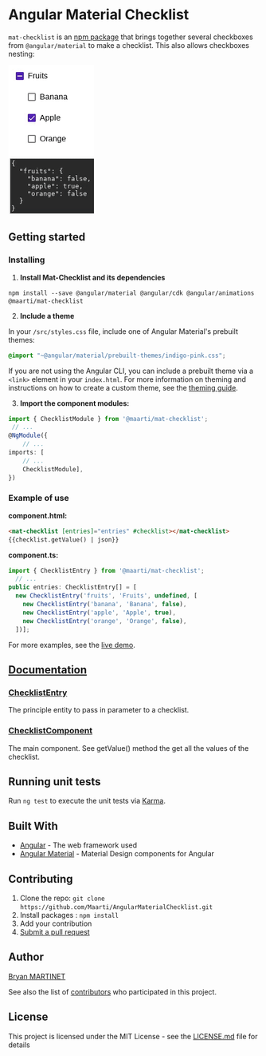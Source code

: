 # Angular Material Checklist

`mat-checklist` is an [npm package](https://www.npmjs.com/package/@maarti/mat-checklist) that brings together several checkboxes from `@angular/material` to make a checklist. This also allows checkboxes nesting:

![Mat Checklist Demo](https://raw.githubusercontent.com/Maarti/AngularMaterialChecklist/master/docs/mat-checklist-demo.gif)

## Getting started

### Installing

1. **Install Mat-Checklist and its dependencies**

  ```
  npm install --save @angular/material @angular/cdk @angular/animations @maarti/mat-checklist
  ```
2. **Include a theme**

  In your `/src/styles.css` file, include one of Angular Material's prebuilt themes:
  ```css
  @import "~@angular/material/prebuilt-themes/indigo-pink.css";
  ```
  If you are not using the Angular CLI, you can include a prebuilt theme via a `<link>` element in your `index.html`.
  For more information on theming and instructions on how to create a custom theme, see the [theming guide](https://material.angular.io/guide/theming).

3. **Import the component modules:**

  ```typescript
  import { ChecklistModule } from '@maarti/mat-checklist';
   // ...
  @NgModule({
      // ...
  imports: [
      // ...
      ChecklistModule],
  })
  ```

### Example of use

**component.html:**
```html
<mat-checklist [entries]="entries" #checklist></mat-checklist>
{{checklist.getValue() | json}}
```
**component.ts:**
```typescript
import { ChecklistEntry } from '@maarti/mat-checklist';
  // ...
public entries: ChecklistEntry[] = [
  new ChecklistEntry('fruits', 'Fruits', undefined, [
    new ChecklistEntry('banana', 'Banana', false),
    new ChecklistEntry('apple', 'Apple', true),
    new ChecklistEntry('orange', 'Orange', false),
  ])];
```
For more examples, see the [live demo](https://maarti.github.io/AngularMaterialChecklist/checklist).

## [Documentation](http://htmlpreview.github.io/?https://github.com/Maarti/AngularMaterialChecklist/blob/master/docs/index.html)
### [ChecklistEntry](https://htmlpreview.github.io/?https://raw.githubusercontent.com/Maarti/AngularMaterialChecklist/master/docs/classes/_lib_checklist_entry_.checklistentry.html)
The principle entity to pass in parameter to a checklist.
### [ChecklistComponent](https://htmlpreview.github.io/?https://raw.githubusercontent.com/Maarti/AngularMaterialChecklist/master/docs/classes/_lib_checklist_component_.checklistcomponent.html)
The main component. See getValue() method the get all the values of the checklist.


## Running unit tests

Run `ng test` to execute the unit tests via [Karma](https://karma-runner.github.io).


## Built With

* [Angular](https://angular.io/) - The web framework used
* [Angular Material](https://material.angular.io/) - Material Design components for Angular

## Contributing

1. Clone the repo: `git clone https://github.com/Maarti/AngularMaterialChecklist.git`
2. Install packages : `npm install`
3. Add your contribution
4. [Submit a pull request](https://github.com/Maarti/AngularMaterialChecklist/pull/new/master)

## Author

[Bryan MARTINET](https://maarti.net/)

See also the list of [contributors](https://github.com/Maarti/AngularMaterialChecklist/graphs/contributors) who participated in this project.

## License

This project is licensed under the MIT License - see the [LICENSE.md](LICENSE.md) file for details
